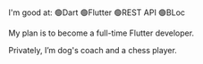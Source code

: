 I'm good at:
🟢Dart
🟢Flutter
🟢REST API
🟢BLoc

My plan is to become a full-time Flutter developer.

Privately, I’m dog's coach and a chess player.


